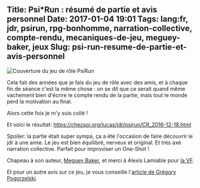 Title: Psi*Run : résumé de partie et avis personnel
Date: 2017-01-04 19:01
Tags: lang:fr, jdr, psirun, rpg-bonhomme, narration-collective, compte-rendu, mecaniques-de-jeu, meguey-baker, jeux
Slug: psi-run-resume-de-partie-et-avis-personnel
---
<img alt="Couverture du jeu de rôle PsiRun" src="images/2017/01/psirun-couverture.png">

Cela fait des années que je fais du jeu de rôle avec des amis, et à chaque fin de séance c'est la même chose :
on se dit que ce serait quand même vachement bien d'écrire le compte rendu de la partie, mais tout le monde perd la motivation au final.

Alors cette fois je m'y suis collé !

Et voici le résultat:
<https://chezsoi.org/lucas/jdr/psirun/CR_2016-12-18.html>

Spoiler: la partie était super sympa, ça a été l'occasion de faire découvrir le jdr à une amie.
Le jeu est bien équilibré, nerveux et original.
Et très axé narration collective. Parfait pour improviser un One-Shot !

Chapeau à son auteur, [Meguey Baker](http://nightskygames.com/welcome/game/PsiRun), et merci à Alexis Lamiable pour [la VF](https://electric-goat.net/products/1).

Et pour un autre avis sur ce jeu, je vous conseille l'[article de Grégory Pogorzelski](http://awarestudios.blogspot.com/2014/12/psi-run.html).
